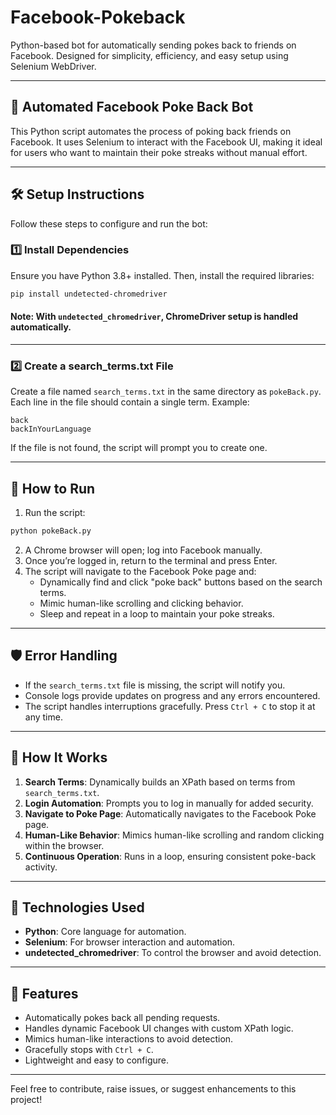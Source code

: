 
# Facebook-Pokeback
Python-based bot for automatically sending pokes back to friends on Facebook. Designed for simplicity, efficiency, and easy setup using Selenium WebDriver.

---

## 🤖 Automated Facebook Poke Back Bot

This Python script automates the process of poking back friends on Facebook. It uses Selenium to interact with the Facebook UI, making it ideal for users who want to maintain their poke streaks without manual effort.

---

## 🛠️ Setup Instructions

Follow these steps to configure and run the bot:

### 1️⃣ Install Dependencies
Ensure you have Python 3.8+ installed. Then, install the required libraries:
```bash
pip install undetected-chromedriver
```
#### Note: With `undetected_chromedriver`, ChromeDriver setup is handled automatically.

---

### 2️⃣ Create a search_terms.txt File
Create a file named `search_terms.txt` in the same directory as `pokeBack.py`.
Each line in the file should contain a single term. Example:
```
back
backInYourLanguage
```
If the file is not found, the script will prompt you to create one.

---

## 🚀 How to Run

1. Run the script:
```python
python pokeBack.py
```
2. A Chrome browser will open; log into Facebook manually.
3. Once you’re logged in, return to the terminal and press Enter.
4. The script will navigate to the Facebook Poke page and:
   * Dynamically find and click "poke back" buttons based on the search terms.
   * Mimic human-like scrolling and clicking behavior.
   * Sleep and repeat in a loop to maintain your poke streaks.

---

## 🛡️ Error Handling

- If the `search_terms.txt` file is missing, the script will notify you.
- Console logs provide updates on progress and any errors encountered.
- The script handles interruptions gracefully. Press `Ctrl + C` to stop it at any time.

---

## 📂 How It Works

1. **Search Terms**: Dynamically builds an XPath based on terms from `search_terms.txt`.
2. **Login Automation**: Prompts you to log in manually for added security.
3. **Navigate to Poke Page**: Automatically navigates to the Facebook Poke page.
4. **Human-Like Behavior**: Mimics human-like scrolling and random clicking within the browser.
5. **Continuous Operation**: Runs in a loop, ensuring consistent poke-back activity.

---
## 🧰 Technologies Used
- **Python**: Core language for automation.
- **Selenium**: For browser interaction and automation.
- **undetected_chromedriver**: To control the browser and avoid detection.

---

## 🌟 Features
- Automatically pokes back all pending requests.
- Handles dynamic Facebook UI changes with custom XPath logic.
- Mimics human-like interactions to avoid detection.
- Gracefully stops with `Ctrl + C`.
- Lightweight and easy to configure.

---

Feel free to contribute, raise issues, or suggest enhancements to this project!
